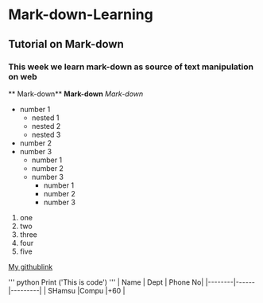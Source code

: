 # Mark-down-Learning
## Tutorial on Mark-down
### This week we learn mark-down as source of text manipulation on web
** Mark-down**
__Mark-down__
_Mark-down_
- number 1
  - nested 1
  - nested 2
  - nested 3
- number 2
- number 3
  * number 1
  * number 2
  * number 3
    + number 1
    + number 2
    + number 3
1. one
2. two
3. three
4. four
5. five


[My githublink](https://github.com/shamsua/)

''' python
Print ('This is code')
'''
| Name   | Dept | Phone No|
|--------|------|---------|
| SHamsu |Compu |+60      |
